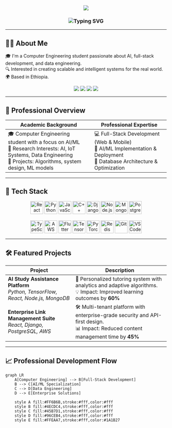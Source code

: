 <div align="center">

<img src="https://capsule-render.vercel.app/api?type=waving&color=gradient&customColorList=6,11,20&height=180&section=header&text=Dagmawi%20Ayenew&fontSize=42&fontColor=fff&animation=twinkling&fontAlignY=32&desc=Computer%20Engineering%20Student%20%7C%20AI%20Enthusiast%20%7C%20Full-Stack%20Developer&descSize=16&descAlignY=51"/>

</div>

<h3 align="center">
  <img src="https://readme-typing-svg.demolab.com?font=Fira+Code&weight=500&size=22&pause=1000&color=4ECDC4&center=true&vCenter=true&width=600&lines=Transforming+Ideas+into+Intelligent+Solutions" alt="Typing SVG" />
</h3>

---

## 👨‍💻 About Me

🎓 I'm a Computer Engineering student passionate about AI, full-stack development, and data engineering.  
🔍 Interested in creating scalable and intelligent systems for the real world.  
🌍 Based in Ethiopia.

<div align="center">
  <a href="https://linkedin.com/in/dagmawi-ayenew"><img src="https://img.shields.io/badge/LinkedIn-0A66C2?style=for-the-badge&logo=linkedin&logoColor=white" /></a>
  <a href="https://twitter.com/dagiayy"><img src="https://img.shields.io/badge/Twitter-1DA1F2?style=for-the-badge&logo=twitter&logoColor=white" /></a>
  <a href="https://dagmawi.vercel.app"><img src="https://img.shields.io/badge/Portfolio-000000?style=for-the-badge&logo=vercel&logoColor=FFEAA7" /></a>
  <a href="mailto:dagmawi@example.com"><img src="https://img.shields.io/badge/Gmail-D14836?style=for-the-badge&logo=gmail&logoColor=white" /></a>
</div>

---

## 🧠 Professional Overview

| Academic Background | Professional Expertise |
|---------------------|-------------------------|
| 🎓 Computer Engineering student with a focus on AI/ML  <br> 🔬 Research Interests: AI, IoT Systems, Data Engineering  <br> 🧪 Projects: Algorithms, system design, ML models | 💻 Full-Stack Development (Web & Mobile) <br> 🤖 AI/ML Implementation & Deployment <br> 🧰 Database Architecture & Optimization |

---

## 🚀 Tech Stack

<div align="center">
  <img src="https://techstack-generator.vercel.app/react-icon.svg" alt="React" width="40"/>
  <img src="https://techstack-generator.vercel.app/python-icon.svg" alt="Python" width="40"/>
  <img src="https://techstack-generator.vercel.app/js-icon.svg" alt="JavaScript" width="40"/>
  <img src="https://techstack-generator.vercel.app/cpp-icon.svg" alt="C++" width="40"/>
  <img src="https://techstack-generator.vercel.app/django-icon.svg" alt="Django" width="40"/>
  <img src="https://skillicons.dev/icons?i=nodejs" alt="Node.js" width="40"/>
  <img src="https://skillicons.dev/icons?i=mongodb" alt="MongoDB" width="40"/>
  <img src="https://skillicons.dev/icons?i=postgres" alt="PostgreSQL" width="40"/>
  <br><br>
  <img src="https://skillicons.dev/icons?i=typescript" alt="TypeScript" width="40"/>
  <img src="https://techstack-generator.vercel.app/aws-icon.svg" alt="AWS" width="40"/>
  <img src="https://skillicons.dev/icons?i=flutter" alt="Flutter" width="40"/>
  <img src="https://skillicons.dev/icons?i=tensorflow" alt="TensorFlow" width="40"/>
  <img src="https://skillicons.dev/icons?i=pytorch" alt="PyTorch" width="40"/>
  <img src="https://skillicons.dev/icons?i=redis" alt="Redis" width="40"/>
  <img src="https://skillicons.dev/icons?i=git" alt="Git" width="40"/>
  <img src="https://skillicons.dev/icons?i=vscode" alt="VSCode" width="40"/>
</div>

---

## 🛠️ Featured Projects

| Project | Description |
|--------|-------------|
| **AI Study Assistance Platform** <br> _Python, TensorFlow, React, Node.js, MongoDB_ | 📘 Personalized tutoring system with analytics and adaptive algorithms. <br> 💡 Impact: Improved learning outcomes by **60%** |
| **Enterprise Link Management Suite** <br> _React, Django, PostgreSQL, AWS_ | 🛠 Multi-tenant platform with enterprise-grade security and API-first design. <br> 📊 Impact: Reduced content management time by **45%** |

---

## 📈 Professional Development Flow

```mermaid
graph LR
    A[Computer Engineering] --> B[Full-Stack Development]
    B --> C[AI/ML Specialization]
    C --> D[Data Engineering]
    D --> E[Enterprise Solutions]

    style A fill:#FF6B6B,stroke:#fff,color:#fff
    style B fill:#4ECDC4,stroke:#fff,color:#fff
    style C fill:#45B7D1,stroke:#fff,color:#fff
    style D fill:#96CEB4,stroke:#fff,color:#fff
    style E fill:#FFEAA7,stroke:#fff,color:#1A1B27
